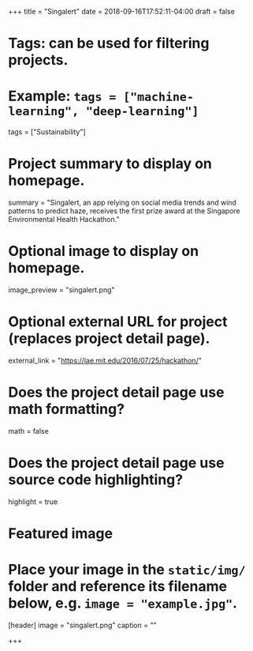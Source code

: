 +++
title = "Singalert"
date = 2018-09-16T17:52:11-04:00
draft = false

# Tags: can be used for filtering projects.
# Example: `tags = ["machine-learning", "deep-learning"]`
tags = ["Sustainability"]

# Project summary to display on homepage.
summary = "Singalert, an app relying on social media trends and wind patterns to predict haze, receives the first prize award at the Singapore Environmental Health Hackathon."

# Optional image to display on homepage.
image_preview = "singalert.png"

# Optional external URL for project (replaces project detail page).
external_link = "https://lae.mit.edu/2016/07/25/hackathon/"

# Does the project detail page use math formatting?
math = false

# Does the project detail page use source code highlighting?
highlight = true

# Featured image
# Place your image in the `static/img/` folder and reference its filename below, e.g. `image = "example.jpg"`.
[header]
image = "singalert.png"
caption = ""

+++
